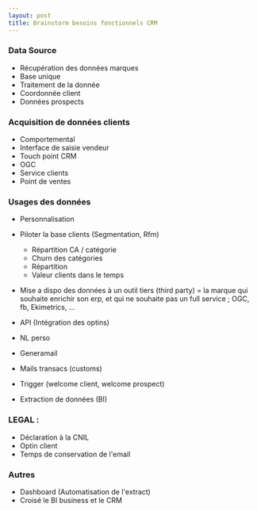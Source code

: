 ```yaml
---
layout: post
title: Brainstorm besoins fonctionnels CRM
---
```


### Data Source
* Récupération des données marques
* Base unique
* Traitement de la donnée
* Coordonnée client
* Données prospects

### Acquisition de données clients
* Comportemental
* Interface de saisie vendeur
* Touch point CRM
* OGC
* Service clients
* Point de ventes

### Usages des données
* Personnalisation
* Piloter la base clients (Segmentation, Rfm)
    * Répartition CA / catégorie
    * Churn des catégories
    * Répartition
    * Valeur clients dans le temps



* Mise a dispo des données à un outil tiers (third party) = la marque qui souhaite enrichir son erp, et qui ne souhaite pas un full service ; OGC, fb, Ekimetrics, …
* API (Intégration des optins)
* NL perso
* Generamail
* Mails transacs (customs)
* Trigger (welcome client, welcome prospect)
* Extraction de données (BI)

### LEGAL :
* Déclaration à la CNIL
* Optin client
* Temps de conservation de l'email

### Autres
* Dashboard (Automatisation de l'extract)
* Croisé le BI business et le CRM


